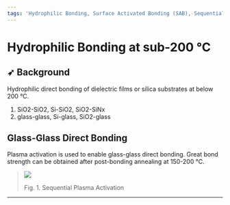 ```yaml
---
tags: 'Hydrophilic Bonding, Surface Activated Bonding (SAB), Sequential Plasma Activation Bonding, Sub-200 °C'
---
```


# Hydrophilic Bonding at sub-200 °C

## ➶ Background

Hydrophilic direct bonding of dielectric films or silica substrates at below 200 °C.

1. SiO2-SiO2, Si-SiO2, SiO2-SiNx
2. glass-glass, Si-glass, SiO2-glass

## Glass-Glass Direct Bonding

Plasma activation is used to enable glass-glass direct bonding. Great bond strength can be obtained after post-bonding annealing at 150-200 °C.

>![](/img/sequential-plasma-activation.png)
>
>Fig. 1. Sequential Plasma Activation

---



